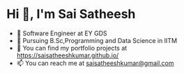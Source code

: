 # Hi 👋, I'm Sai Satheesh
 
- 🔭 Software Engineer at EY GDS
- 🌱 Pursuing B.Sc,Programming and Data Science in IITM
- 👯 You can find my portfolio projects at https://saisatheeshkumar.github.io/
- 📫 You can reach me at saisatheeshkumar@gmail.com


<!--
- 😄 Aspiring Data Analyst 
- 🤔 I’m looking for help with ...
- 💬 Ask me about ...
- ⚡ Fun fact: ... -->

